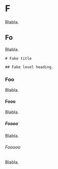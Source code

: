 # F

Blabla.

## Fo

Blabla.

```
# Fake title

## Fake level heading. 
```

### Foo

Blabla.

#### Fooo

Blabla.

##### Foooo

Blabla.

###### Fooooo

Blabla.
